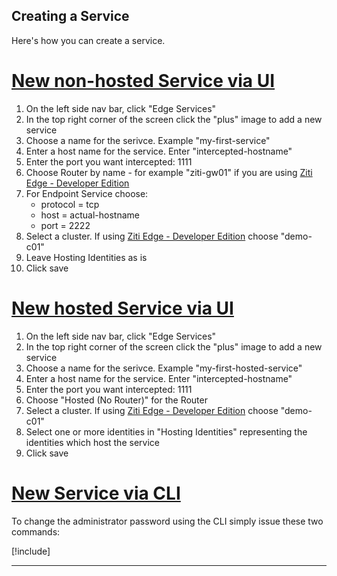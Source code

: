 ## Creating a Service

Here's how you can create a service.

# [New non-hosted Service via UI](#tab/create-service-ui)

1. On the left side nav bar, click "Edge Services"
1. In the top right corner of the screen click the "plus" image to add a new service
1. Choose a name for the serivce. Example "my-first-service"
1. Enter a host name for the service. Enter "intercepted-hostname"
1. Enter the port you want intercepted: 1111
1. Choose Router by name - for example "ziti-gw01" if you are using [Ziti Edge - Developer
   Edition](https://aws.amazon.com/marketplace/pp/B07YZLKMLV)
1. For Endpoint Service choose:
    * protocol = tcp
    * host = actual-hostname
    * port = 2222
1. Select a cluster. If using [Ziti Edge - Developer Edition](https://aws.amazon.com/marketplace/pp/B07YZLKMLV) choose
   "demo-c01"
1. Leave Hosting Identities as is
1. Click save

# [New hosted Service via UI](#tab/create-hosted-service-ui)

1. On the left side nav bar, click "Edge Services"
1. In the top right corner of the screen click the "plus" image to add a new service
1. Choose a name for the serivce. Example "my-first-hosted-service"
1. Enter a host name for the service. Enter "intercepted-hostname"
1. Enter the port you want intercepted: 1111
1. Choose "Hosted (No Router)" for the Router
1. Select a cluster. If using [Ziti Edge - Developer Edition](https://aws.amazon.com/marketplace/pp/B07YZLKMLV) choose
   "demo-c01"
1. Select one or more identities in "Hosting Identities" representing the identities which host the service
1. Click save

# [New Service via CLI](#tab/create-service-cli)

To change the administrator password using the CLI simply issue these two commands:

[!include[](./create-service-cli.md)]

***
